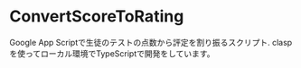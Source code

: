 # ConvertScoreToRating
Google App Scriptで生徒のテストの点数から評定を割り振るスクリプト.
claspを使ってローカル環境でTypeScriptで開発をしています。
